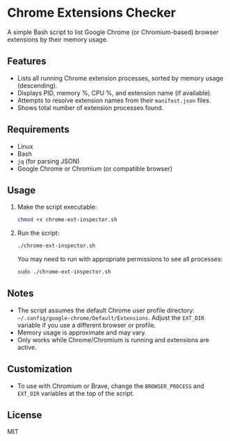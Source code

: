 # Chrome Extensions Checker

A simple Bash script to list Google Chrome (or Chromium-based) browser extensions by their memory usage.

## Features
- Lists all running Chrome extension processes, sorted by memory usage (descending).
- Displays PID, memory %, CPU %, and extension name (if available).
- Attempts to resolve extension names from their `manifest.json` files.
- Shows total number of extension processes found.

## Requirements
- Linux
- Bash
- `jq` (for parsing JSON)
- Google Chrome or Chromium (or compatible browser)

## Usage
1. Make the script executable:
   ```bash
   chmod +x chrome-ext-inspector.sh
   ```
2. Run the script:
   ```bash
   ./chrome-ext-inspector.sh
   ```
   You may need to run with appropriate permissions to see all processes:
   ```bash
   sudo ./chrome-ext-inspector.sh
   ```

## Notes
- The script assumes the default Chrome user profile directory: `~/.config/google-chrome/Default/Extensions`. Adjust the `EXT_DIR` variable if you use a different browser or profile.
- Memory usage is approximate and may vary.
- Only works while Chrome/Chromium is running and extensions are active.

## Customization
- To use with Chromium or Brave, change the `BROWSER_PROCESS` and `EXT_DIR` variables at the top of the script.

## License
MIT
